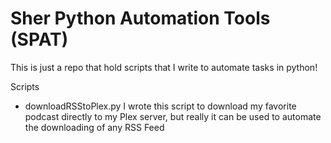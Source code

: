 # Sher Python Automation Tools (SPAT)
This is just a repo that hold scripts that I write to automate tasks in python!

Scripts
- downloadRSStoPlex.py
	I wrote this script to download my favorite podcast directly to my Plex server, but really it can be used to automate the downloading of any RSS Feed
